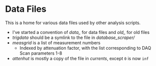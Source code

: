 # Data Files

This is a home for various data files used by other analysis scripts.

  * I've started a convention of *data_* for data files and *old_* for old files
  * *trigdata* should be a symlink to the file in *database_scraper/*
  * *measgrid* is a list of measurement numbers
	* Indexed by attenuation factor, with the list corresponding to DAQ Scan parameters 1-8
  * *attenhut* is mostly a copy of the file in *currents*, except `0` is now `inf`
